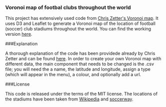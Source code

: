 ### Voronoi map of footbal clubs throughout the world

This project has extensively used code from [Chris Zetter's Voronoi map](https://github.com/zetter/voronoi-maps). It uses D3 and Leaflet to generate a Voronoi map of the location of football (soccer) club stadiums throughout the world. You can find the working version [here](https://github.com/guushoekman/voronoi).

###Explanation

A thorough explanation of the code has been providede already by Chris Zetter and can be found [here](http://chriszetter.com/blog/2014/06/15/building-a-voronoi-map-with-d3-and-leaflet/). In order to create your own Voronoi map with different data, the main component that needs to be changed is the .csv file; you will need the a name, the latitude and longitude, assign a type (which will appear in the menu), a colour, and optionally add a url.

###License

This code is released under the terms of the MIT license. The locations of the stadiums have been taken from [Wikipedia](https://www.wikipedia.org/) and [soccerway](http://soccerway.com).
